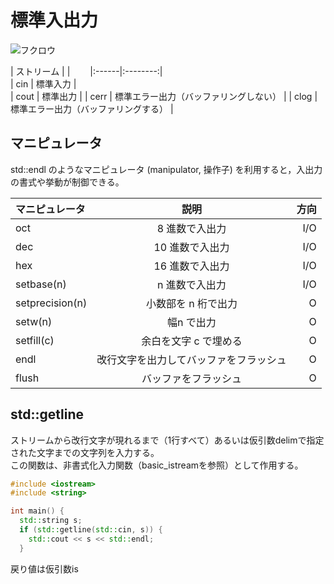 # 標準入出力  

![フクロウ](https://github.com/Naya1128/naya_repo/blob/local_picture/picture/C%23ext.PNG)


| ストリーム |  |　　
|:------|:--------:|  
| cin    | 標準入力 |  
| cout    | 標準出力     |
| cerr    | 標準エラー出力（バッファリングしない）     |
| clog    | 標準エラー出力（バッファリングする）     |

## マニピュレータ
std::endl のようなマニピュレータ (manipulator, 操作子) を利用すると，入出力の書式や挙動が制御できる。

| マニピュレータ | 説明 | 方向 |
|:------|:--------:|-------:|
|oct|8 進数で入出力|I/O|
|dec|10 進数で入出力|I/O|
|hex|16 進数で入出力|I/O|
|setbase(n)|n 進数で入出力|I/O|
|setprecision(n)|小数部を n 桁で出力|O|
|setw(n)|幅n で出力|O|
|setfill(c)|余白を文字 c で埋める|O|
|endl|改行文字を出力してバッファをフラッシュ|O|
|flush|バッファをフラッシュ|O|


## std::getline

ストリームから改行文字が現れるまで（1行すべて）あるいは仮引数delimで指定された文字までの文字列を入力する。  
この関数は、非書式化入力関数（basic_istreamを参照）として作用する。  

```C++
#include <iostream>
#include <string>

int main() {
  std::string s;
  if (std::getline(std::cin, s)) {
    std::cout << s << std::endl;
  }
```

戻り値は仮引数is


